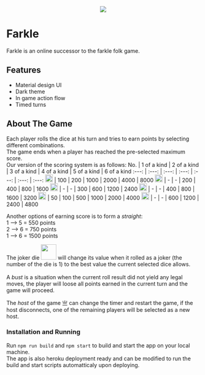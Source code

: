 <p align="center">
  <img src="https://github.com/YamSln/farkle/blob/main/src/client/src/assets/logo.svg"/>
</p>

# Farkle

Farkle is an online successor to the farkle folk game.

## Features

- Material design UI
- Dark theme
- In game action flow
- Timed turns

## About The Game

Each player rolls the dice at his turn and tries to earn points by selecting different combinations. <br/> The game ends when a player has reached the pre-selected maximum score. <br/>
Our version of the scoring system is as follows:
No. | 1 of a kind | 2 of a kind | 3 of a kind | 4 of a kind | 5 of a kind | 6 of a kind
:---: | :---: | :---: | :---: | :---: | :---: | :---:
<img src="https://github.com/YamSln/farkle/blob/main/src/client/src/assets/dice/dice_1.svg" width="20"> | 100 | 200 | 1000 | 2000 | 4000 | 8000 
<img src="https://github.com/YamSln/farkle/blob/main/src/client/src/assets/dice/dice_2.svg" width="20"> | - | - | 200 | 400 | 800 | 1600
<img src="https://github.com/YamSln/farkle/blob/main/src/client/src/assets/dice/dice_3.svg" width="20"> | - | - | 300 | 600 | 1200 | 2400
<img src="https://github.com/YamSln/farkle/blob/main/src/client/src/assets/dice/dice_4.svg" width="20"> | - | - | 400 | 800 | 1600 | 3200
<img src="https://github.com/YamSln/farkle/blob/main/src/client/src/assets/dice/dice_5.svg" width="20"> | 50 | 100 | 500 | 1000 | 2000 | 4000
<img src="https://github.com/YamSln/farkle/blob/main/src/client/src/assets/dice/dice_6.svg" width="20"> | - | - | 600 | 1200 | 2400 | 4800

Another options of earning score is to form a *straight*: <br/>
1 --> 5 = 550 points <br/>
2 --> 6 = 750 points <br/>
1 --> 6 = 1500 points <br/>

The joker die <kbd><img src="https://github.com/YamSln/farkle/blob/main/src/client/src/assets/dice/jdice_1.svg" width="40"></kbd> will change its value when it rolled as a joker (the number of the die is 1) to the best value the current selected dice allows.<br/><br/>
A *bust* is a situation when the current roll result did not yield any legal moves, the player will loose all points earned in the current turn and the game will proceed.

The *host* of the game 亗 can change the timer and restart the game, if the host disconnects, one of the remaining players will be selected as a new host.

### Installation and Running

Run `npm run build` and `npm start` to build and start the app on your local machine. <br>
The app is also heroku deployment ready and can be modified to run the build and start scripts automatticaly upon deploying.
